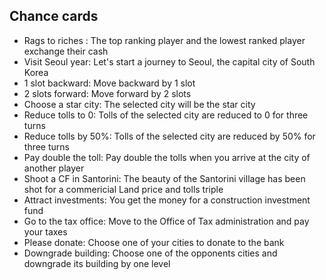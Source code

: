 ## Chance cards

- Rags to riches : The top ranking player and the lowest ranked player exchange their cash
- Visit Seoul year: Let's start a journey to Seoul, the capital city of South Korea
- 1 slot backward: Move backward by 1 slot
- 2 slots forward: Move forward by 2 slots
- Choose a star city: The selected city will be the star city
- Reduce tolls to 0: Tolls of the selected city are reduced to 0 for three turns
- Reduce tolls by 50%: Tolls of the selected city are reduced by 50% for three turns
- Pay double the toll: Pay double the tolls when you arrive at the city of another player
- Shoot a CF in Santorini: The beauty of the Santorini village has been shot for a commericial Land price and tolls triple
- Attract investments: You get the money for a construction investment fund
- Go to the tax office: Move to the Office of Tax administration and pay your taxes
- Please donate: Choose one of your cities to donate to the bank
- Downgrade building: Choose one of the opponents cities and downgrade its building by one level